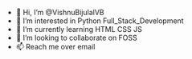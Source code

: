 - 👋 Hi, I’m @VishnuBijulalVB
- 👀 I’m interested in Python Full_Stack_Development
- 🌱 I’m currently learning HTML CSS JS
- 💞️ I’m looking to collaborate on FOSS
- 📫 Reach me over email

<!---
VishnuBijulalVB/VishnuBijulalVB is a ✨ special ✨ repository because its `README.md` (this file) appears on your GitHub profile.
You can click the Preview link to take a look at your changes.
--->
